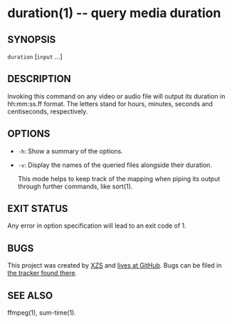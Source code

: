 # duration(1) -- query media duration

## SYNOPSIS

`duration` [`input` ...]


## DESCRIPTION

Invoking this command on any video or audio file will output its duration in hh:mm:ss.ff format. The letters stand for hours, minutes, seconds and centiseconds, respectively.


## OPTIONS

  - `-h`:
    Show a summary of the options.

  - `-v`:
    Display the names of the queried files alongside their duration.

    This mode helps to keep track of the mapping when piping its output through further commands, like sort(1).


## EXIT STATUS

Any error in option specification will lead to an exit code of 1.


## BUGS

This project was created by [XZS](mailto:d.f.fischer@web.de) and [lives at GitHub](http://github.com/dffischer/medianumbers). Bugs can be filed in [the tracker found there](http://github.com/dffischer/medianumbers/issues).


## SEE ALSO

ffmpeg(1), sum-time(1).
